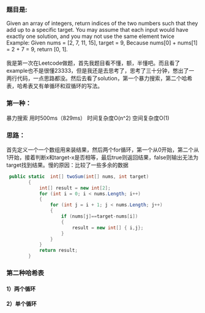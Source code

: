 ### 题目是:
Given an array of integers, return indices of the two numbers such that they add up to a specific target.
You may assume that each input would have exactly one solution, and you may not use the same element twice<br>
Example:
Given nums = [2, 7, 11, 15], target = 9,
Because nums[0] + nums[1] = 2 + 7 = 9,
return [0, 1].<br><br>
我是第一次在Leetcode做题，首先我题目看不懂，额，半懂吧。而且看了example也不是很懂23333，但是我还是去思考了，思考了三十分钟，憋出了一两行代码，一点思路都没。然后去看了solution，第一个暴力搜索，第二个哈希表，哈希表又有单循环和双循环的写法。<br>
### 第一种：
暴力搜索 用时500ms（829ms） 时间复杂度O(n^2) 空间复杂度O(1)
### 思路：
首先定义一个一个数组用来装结果，然后两个for循环，第一个从0开始，第二个从1开始，接着判断x和target-x是否相等，最后true则返回结果，false则输出无法为target找到结果。慢的原因：比较了一些多余的数据
```c#
 public static  int[] twoSum(int[] nums, int target)
        {
            int[] result = new int[2];   
            for (int i = 0; i < nums.Length; i++)
            {
                for (int j = i + 1; j < nums.Length; j++)
                {
                    if (nums[j]==target-nums[i])
                    {
                        result = new int[] { i,j};
                    }                   
                }
            }
            return result;       
        }
```		
### 第二种哈希表
#### 1）两个循环
#### 2）单个循环
